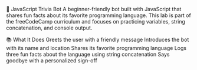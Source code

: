 🤖 JavaScript Trivia Bot
A beginner-friendly bot built with JavaScript that shares fun facts about its favorite programming language. This lab is part of the freeCodeCamp curriculum and focuses on practicing variables, string concatenation, and console output.

📚 What It Does
Greets the user with a friendly message
Introduces the bot with its name and location
Shares its favorite programming language
Logs three fun facts about the language using string concatenation
Says goodbye with a personalized sign-off
